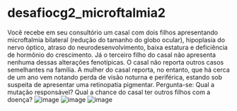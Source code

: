 # desafiocg2_microftalmia2
Você recebe em seu consultório um casal com dois filhos apresentando microftalmia bilateral (redução do tamanho do globo ocular), hipoplasia do nervo óptico, atraso do neurodesenvolvimento, baixa estatura e deficiência de hormônio do crescimento. Já o terceiro filho do casal não apresenta nenhuma dessas alterações fenotípicas. O casal não reporta outros casos semelhantes na família. A mulher do casal reporta, no entanto, que há cerca de um ano vem notando perda de visão noturna e periférica, estando sob suspeita de apresentar uma retinopatia pigmentar. Pergunta-se:
Qual a mutação responsável?
Qual a chance do casal ter outros filhos com a doença?
![image](https://github.com/user-attachments/assets/4bb1e55f-1f76-4750-b35e-d5530ad8855e)
![image](https://github.com/user-attachments/assets/4f7fe00d-b2ea-4255-ad9e-eac7ed4ebe34)
![image](https://github.com/user-attachments/assets/40cdf5a9-2e50-41cd-8adb-69b5a8ac24f9)
